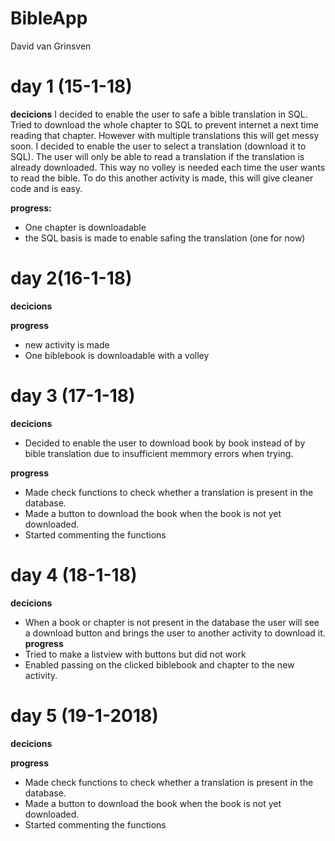 # BibleApp
David van Grinsven


# day 1 (15-1-18)

__decicions__
I decided to enable the user to safe a bible translation in SQL. 
Tried to download the whole chapter to SQL to prevent internet a next time reading that chapter.
However with multiple translations this will get messy soon. 
I decided to enable the user to select a translation (download it to SQL). The user will only be able to read a translation if the translation is already downloaded.
This way no volley is needed each time the user wants to read the bible.
To do this another activity is made, this will give cleaner code and is easy.

__progress:__
* One chapter is downloadable 
* the SQL basis is made to enable safing the translation (one for now)



# day 2(16-1-18)

__decicions__

__progress__
* new activity is made
* One biblebook is downloadable with a volley


# day 3 (17-1-18)
__decicions__
* Decided to enable the user to download book by book instead of by bible translation due to insufficient memmory errors when trying.

__progress__
* Made check functions to check whether a translation is present in the database.
* Made a button to download the book when the book is not yet downloaded.
* Started commenting the functions

# day 4 (18-1-18)
__decicions__
* When a book or chapter is not present in the database the user will see a download button and brings the user to another activity to download it.
__progress__
* Tried to make a listview with buttons but did not work
* Enabled passing on the clicked biblebook and chapter to the new activity.


# day 5 (19-1-2018)
__decicions__

__progress__
* Made check functions to check whether a translation is present in the database.
* Made a button to download the book when the book is not yet downloaded.
* Started commenting the functions



